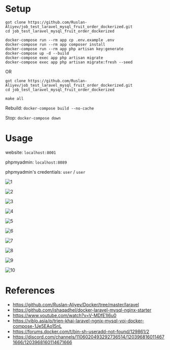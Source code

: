 # Setup

```
got clone https://github.com/Ruslan-Aliyev/job_test_laravel_mysql_fruit_order_dockerized.git
cd job_test_laravel_mysql_fruit_order_dockerized

docker-compose run --rm app cp .env.example .env
docker-compose run --rm app composer install
docker-compose run --rm app php artisan key:generate
docker-compose up -d --build
docker-compose exec app php artisan migrate
docker-compose exec app php artisan migrate:fresh --seed
```

OR

```
got clone https://github.com/Ruslan-Aliyev/job_test_laravel_mysql_fruit_order_dockerized.git
cd job_test_laravel_mysql_fruit_order_dockerized

make all
```

Rebuild: `docker-compose build --no-cache`

Stop: `docker-compose down`

# Usage

website: `localhost:8001`

phpmyadmin: `localhost:8089`

phpmyadmin's credentials: `user` / `user`

![1](https://github.com/Ruslan-Aliyev/job_testjob_test_laravel_mysql_fruit_order/assets/6761422/e8c65b9a-b184-4713-b88c-3d6631f35e5b)

![2](https://github.com/Ruslan-Aliyev/job_testjob_test_laravel_mysql_fruit_order/assets/6761422/481eb5a4-3c14-4a0a-97a7-4b64e0ebf286)

![3](https://github.com/Ruslan-Aliyev/job_testjob_test_laravel_mysql_fruit_order/assets/6761422/1a62946b-6966-4dfb-9b7e-6bc0e64fa032)

![4](https://github.com/Ruslan-Aliyev/job_testjob_test_laravel_mysql_fruit_order/assets/6761422/35b20525-2e33-4dcb-9918-35677171b7ce)

![5](https://github.com/Ruslan-Aliyev/job_testjob_test_laravel_mysql_fruit_order/assets/6761422/97ad653d-a318-4604-94c6-7803ba792ec5)

![6](https://github.com/Ruslan-Aliyev/job_testjob_test_laravel_mysql_fruit_order/assets/6761422/02f4bec6-9ead-40bc-8771-4b8eca5d1380)

![7](https://github.com/Ruslan-Aliyev/job_testjob_test_laravel_mysql_fruit_order/assets/6761422/f4359e8e-28d5-4543-bd76-1715e037a761)

![8](https://github.com/Ruslan-Aliyev/job_testjob_test_laravel_mysql_fruit_order/assets/6761422/67078739-26c6-4b3f-9ac6-dbeb3ba6da1f)

![9](https://github.com/Ruslan-Aliyev/job_testjob_test_laravel_mysql_fruit_order/assets/6761422/95d5936a-dcdb-485f-9cf0-7ca59ffb896c)

![10](https://github.com/Ruslan-Aliyev/job_testjob_test_laravel_mysql_fruit_order/assets/6761422/5bb3114d-bf52-490b-868e-3a8fabb16b50)

# References

- https://github.com/Ruslan-Aliyev/Docker/tree/master/laravel
- https://github.com/ishaqadhel/docker-laravel-mysql-nginx-starter
- https://www.youtube.com/watch?v=V-MDfE1I6u0
- https://viblo.asia/p/trien-khai-laravel-ngnix-mysql-voi-docker-compose-1Je5EAo15nL
- https://forums.docker.com/t/bin-sh-useradd-not-found/129861/2
- https://discord.com/channels/1106020493292736514/1203968160114671666/1203968160114671666
